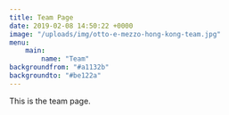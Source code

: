 ```yaml
---
title: Team Page
date: 2019-02-08 14:50:22 +0000
image: "/uploads/img/otto-e-mezzo-hong-kong-team.jpg"
menu: 
    main:
        name: "Team"
backgroundfrom: "#a1132b"
backgroundto: "#be122a"
---
```

This is the team page.
